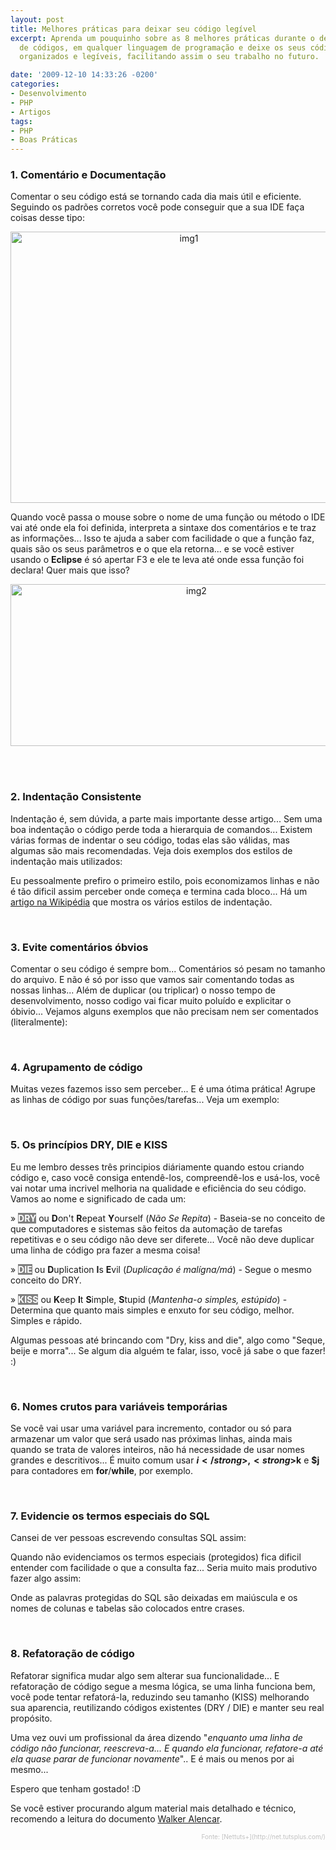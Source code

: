 ```yaml
---
layout: post
title: Melhores práticas para deixar seu código legível
excerpt: Aprenda um pouquinho sobre as 8 melhores práticas durante o desenvolvimento
  de códigos, em qualquer linguagem de programação e deixe os seus códigos mais limpos,
  organizados e legíveis, facilitando assim o seu trabalho no futuro.

date: '2009-12-10 14:33:26 -0200'
categories:
- Desenvolvimento
- PHP
- Artigos
tags:
- PHP
- Boas Práticas
---
```

### 1. Comentário e Documentação
Comentar o seu código está se tornando cada dia mais útil e eficiente. Seguindo os padrões corretos você pode conseguir que a sua IDE faça coisas desse tipo:

<center><img class="aligncenter size-full wp-image-657" title="img1" src="/arquivos/2009/12/img1.jpg" alt="img1" width="555" height="434" /></center>

Quando você passa o mouse sobre o nome de uma função ou método o IDE vai até onde ela foi definida, interpreta a sintaxe dos comentários e te traz as informações... Isso te ajuda a saber com facilidade o que a função faz, quais são os seus parâmetros e o que ela retorna... e se você estiver usando o <strong>Eclipse</strong> é só apertar F3 e ele te leva até onde essa função foi declara! Quer mais que isso?

<center><img class="aligncenter size-full wp-image-658" title="img2" src="/arquivos/2009/12/img2.jpg" alt="img2" width="579" height="259" /></center>

<br/><br/>

### 2. Indentação Consistente
Indentação é, sem dúvida, a parte mais importante desse artigo... Sem uma boa indentação o código perde toda a hierarquia de comandos... Existem várias formas de indentar o seu código, todas elas são válidas, mas algumas são mais recomendadas. Veja dois exemplos dos estilos de indentação mais utilizados:


<div data-gist-id="ddb3ff0eefd98bdc012b" data-gist-show-loading="false"></div>

<div data-gist-id="bde4c7c1c124b5f46062" data-gist-show-loading="false"></div>

Eu pessoalmente prefiro o primeiro estilo, pois economizamos linhas e não é tão dificil assim perceber onde começa e termina cada bloco... Há um [artigo na Wikipédia](http://en.wikipedia.org/wiki/Indent_style) que mostra os vários estilos de indentação.

<br/>

### 3. Evite comentários óbvios
Comentar o seu código é sempre bom... Comentários só pesam no tamanho do arquivo. E não é só por isso que vamos sair comentando todas as nossas linhas... Além de duplicar (ou triplicar) o nosso tempo de desenvolvimento, nosso codigo vai ficar muito poluído e explicitar o óbivio... Vejamos alguns exemplos que não precisam nem ser comentados (literalmente):


<div data-gist-id="ceacb5c83a7a27f97a70" data-gist-show-loading="false"></div>

<br/>

### 4. Agrupamento de código
Muitas vezes fazemos isso sem perceber... E é uma ótima prática! Agrupe as linhas de código por suas funções/tarefas... Veja um exemplo:


<div data-gist-id="4b3e0566c5845d43e623" data-gist-show-loading="false"></div>

<br/>

### 5. Os princípios DRY, DIE e KISS
Eu me lembro desses três principios diáriamente quando estou criando código e, caso você consiga entendê-los, compreendê-los e usá-los, você vai notar uma incrivel melhoria na qualidade e eficiência do seu código. Vamos ao nome e significado de cada um:

» <strong style="background: gray; color: white">DRY</strong> ou <strong>D</strong>on't <strong>R</strong>epeat <strong>Y</strong>ourself (<em>Não Se Repita</em>) - Baseia-se no conceito de que computadores e sistemas são feitos da automação de tarefas repetitivas e o seu código não deve ser diferete... Você não deve duplicar uma linha de código pra fazer a mesma coisa!

» <strong style="background: gray; color: white">DIE</strong> ou <strong>D</strong>uplication <strong>I</strong>s <strong>E</strong>vil (<em>Duplicação é malígna/má</em>) - Segue o mesmo conceito do DRY.

» <strong style="background: gray; color: white">KISS</strong> ou <strong>K</strong>eep <strong>I</strong>t <strong>S</strong>imple, <strong>S</strong>tupid (<em>Mantenha-o simples, estúpido</em>) - Determina que quanto mais simples e enxuto for seu código, melhor. Simples e rápido.

Algumas pessoas até brincando com "Dry, kiss and die", algo como "Seque, beije e morra"... Se algum dia alguém te falar, isso, você já sabe o que fazer! :)

<br/>

### 6. Nomes crutos para variáveis temporárias
Se você vai usar uma variável para incremento, contador ou só para armazenar um valor que será usado nas próximas linhas, ainda mais quando se trata de valores inteiros, não há necessidade de usar nomes grandes e descritivos... É muito comum usar <strong>$i</strong>, <strong>$k</strong> e <strong>$j</strong> para contadores em <strong>for</strong>/<strong>while</strong>, por exemplo.

<br/>

### 7. Evidencie os termos especiais do SQL
Cansei de ver pessoas escrevendo consultas SQL assim:

<div data-gist-id="01ab51777a212062f8e0" data-gist-show-loading="false"></div>

Quando não evidenciamos os termos especiais (protegidos) fica dificil entender com facilidade o que a consulta faz... Seria muito mais produtivo fazer algo assim:

<div data-gist-id="36696a18354406ed3b51" data-gist-show-loading="false"></div>

Onde as palavras protegidas do SQL são deixadas em maiúscula e os nomes de colunas e tabelas são colocados entre crases.

<br/>

### 8. Refatoração de código
Refatorar significa mudar algo sem alterar sua funcionalidade... E refatoração de código segue a mesma lógica, se uma linha funciona bem, você pode tentar refatorá-la, reduzindo seu tamanho (KISS) melhorando sua aparencia, reutilizando códigos existentes (DRY / DIE) e manter seu real propósito.

Uma vez ouvi um profissional da área dizendo "<em>enquanto uma linha de código não funcionar, reescreva-a... E quando ela funcionar, refatore-a até ela quase parar de funcionar novamente</em>".. E é mais ou menos por ai mesmo...

Espero que tenham gostado! :D

Se você estiver procurando algum material mais detalhado e técnico, recomendo a leitura do documento [Walker Alencar](http://blog.walkeralencar.com).

<p style="font-size: 10px; text-align: right; color: silver">Fonte: [Nettuts+](http://net.tutsplus.com/)

